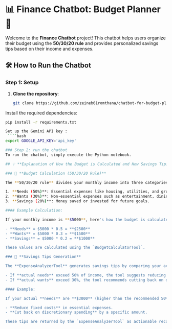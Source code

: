 # 📊 Finance Chatbot: Budget Planner 🤖

Welcome to the **Finance Chatbot** project! This chatbot helps users organize their budget using the **50/30/20 rule** and provides personalized savings tips based on their income and expenses.

## 🛠️ How to Run the Chatbot

### Step 1: Setup

1. **Clone the repository**:
   ```bash
   git clone https://github.com/zeineb61romthana/chatbot-for-budget-planning.git
   
Install the required dependencies:
   ````bash
   pip install -r requirements.txt

Set up the Gemini API key :
    ````bash
   export GOOGLE_API_KEY='api_key'

### Step 2: run the chatbot
To run the chatbot, simply execute the Python notebook.

## 💡 **Explanation of How the Budget is Calculated and How Savings Tips are Generated**

### 📏 **Budget Calculation (50/30/20 Rule)**

The **50/30/20 rule** divides your monthly income into three categories:

1. **Needs (50%)**: Essential expenses like housing, utilities, and groceries.
2. **Wants (30%)**: Non-essential expenses such as entertainment, dining, and hobbies.
3. **Savings (20%)**: Money saved or invested for future goals.

#### Example Calculation:

If your monthly income is **$5000**, here's how the budget is calculated:

- **Needs** = $5000 * 0.5 = **$2500**
- **Wants** = $5000 * 0.3 = **$1500**
- **Savings** = $5000 * 0.2 = **$1000**

These values are calculated using the `BudgetCalculatorTool`.

### 💸 **Savings Tips Generation**

The **ExpenseAnalyzerTool** generates savings tips by comparing your actual spending in the "needs" and "wants" categories with the recommended percentages from the 50/30/20 rule:

- If **actual needs** exceed 50% of income, the tool suggests reducing fixed costs.
- If **actual wants** exceed 30%, the tool recommends cutting back on discretionary spending.

#### Example:

If your actual **needs** are **$3000** (higher than the recommended 50%) and your **wants** are **$1800** (higher than the recommended 30%), the tool will suggest:

- **Reduce fixed costs** in essential expenses.
- **Cut back on discretionary spending** by a specific amount.

These tips are returned by the `ExpenseAnalyzerTool` as actionable recommendations.
